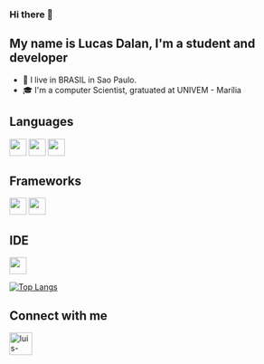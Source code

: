 ### Hi there 👋
## My name is Lucas Dalan, I'm a student and developer 
- :night_with_stars: I live in BRASIL in Sao Paulo.
- :mortar_board: I'm a computer Scientist, gratuated at UNIVEM - Marília


## Languages
<img src="https://img.shields.io/badge/JavaScript-323330?style=for-the-badge&logo=javascript&logoColor=F7DF1E" height="30" style="max-width:100%;"></img>
<img src="https://img.shields.io/badge/HTML5-E34F26?style=for-the-badge&logo=html5&logoColor=white" height="30" style="max-width:100%;"></img>
<img src="https://img.shields.io/badge/CSS3-1572B6?style=for-the-badge&logo=css3&logoColor=white" height="30" style="max-width:100%;"></img>


## Frameworks 
<img src="https://img.shields.io/badge/React-20232A?style=for-the-badge&logo=react&logoColor=61DAFB" height="30" style="max-width:100%;"></img>
<img src="https://img.shields.io/badge/React_Native-20232A?style=for-the-badge&logo=react&logoColor=61DAFB" height="30" style="max-width:100%;"></img>

## IDE
<img src="https://img.shields.io/badge/Visual_Studio_Code-0078D4?style=for-the-badge&logo=visual%20studio%20code&logoColor=white" height="30" style="max-width:100%;"></img>

[![Top Langs](https://github-readme-stats.vercel.app/api/top-langs/?username=lucasd09)](https://github.com/lucasd09/github-readme-stats)

## Connect with me
<a href="https://www.linkedin.com/in/lucasdalan/" target="_blank">
  <img aling="center" alt="luis-linkedin" height="40" width="40" src="https://cdn.jsdelivr.net/gh/devicons/devicon/icons/linkedin/linkedin-original.svg" style="max-width:100%;">
</a>

